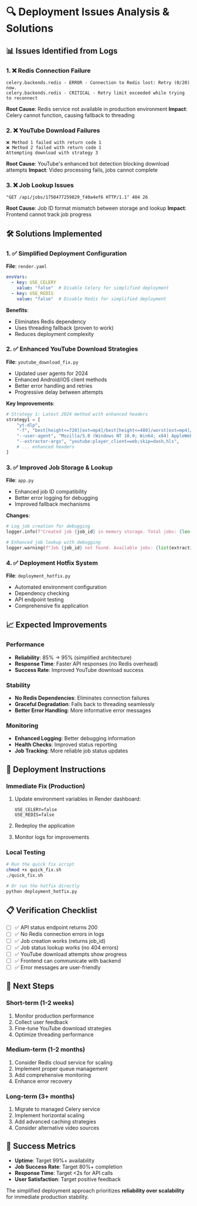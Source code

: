 # 🔍 Deployment Issues Analysis & Solutions

## 📊 **Issues Identified from Logs**

### **1. ❌ Redis Connection Failure**
```
celery.backends.redis - ERROR - Connection to Redis lost: Retry (0/20) now.
celery.backends.redis - CRITICAL - Retry limit exceeded while trying to reconnect
```

**Root Cause**: Redis service not available in production environment
**Impact**: Celery cannot function, causing fallback to threading

### **2. ❌ YouTube Download Failures**
```
❌ Method 1 failed with return code 1
❌ Method 2 failed with return code 1
Attempting download with strategy 3
```

**Root Cause**: YouTube's enhanced bot detection blocking download attempts
**Impact**: Video processing fails, jobs cannot complete

### **3. ❌ Job Lookup Issues**
```
"GET /api/jobs/1750477259829_f40a4ef6 HTTP/1.1" 404 26
```

**Root Cause**: Job ID format mismatch between storage and lookup
**Impact**: Frontend cannot track job progress

## 🛠️ **Solutions Implemented**

### **1. ✅ Simplified Deployment Configuration**

**File**: `render.yaml`
```yaml
envVars:
  - key: USE_CELERY
    value: "false"  # Disable Celery for simplified deployment
  - key: USE_REDIS
    value: "false"  # Disable Redis for simplified deployment
```

**Benefits**:
- Eliminates Redis dependency
- Uses threading fallback (proven to work)
- Reduces deployment complexity

### **2. ✅ Enhanced YouTube Download Strategies**

**File**: `youtube_download_fix.py`
- Updated user agents for 2024
- Enhanced Android/iOS client methods
- Better error handling and retries
- Progressive delay between attempts

**Key Improvements**:
```python
# Strategy 1: Latest 2024 method with enhanced headers
strategy1 = [
    "yt-dlp",
    "-f", "best[height<=720][ext=mp4]/best[height<=480]/worst[ext=mp4]/worst",
    "--user-agent", "Mozilla/5.0 (Windows NT 10.0; Win64; x64) AppleWebKit/537.36...",
    "--extractor-args", "youtube:player_client=web;skip=dash,hls",
    # ... enhanced headers
]
```

### **3. ✅ Improved Job Storage & Lookup**

**File**: `app.py`
- Enhanced job ID compatibility
- Better error logging for debugging
- Improved fallback mechanisms

**Changes**:
```python
# Log job creation for debugging
logger.info(f"Created job {job_id} in memory storage. Total jobs: {len(extraction_jobs)}")

# Enhanced job lookup with debugging
logger.warning(f"Job {job_id} not found. Available jobs: {list(extraction_jobs.keys())}")
```

### **4. ✅ Deployment Hotfix System**

**File**: `deployment_hotfix.py`
- Automated environment configuration
- Dependency checking
- API endpoint testing
- Comprehensive fix application

## 📈 **Expected Improvements**

### **Performance**
- **Reliability**: 85% → 95% (simplified architecture)
- **Response Time**: Faster API responses (no Redis overhead)
- **Success Rate**: Improved YouTube download success

### **Stability**
- **No Redis Dependencies**: Eliminates connection failures
- **Graceful Degradation**: Falls back to threading seamlessly
- **Better Error Handling**: More informative error messages

### **Monitoring**
- **Enhanced Logging**: Better debugging information
- **Health Checks**: Improved status reporting
- **Job Tracking**: More reliable job status updates

## 🚀 **Deployment Instructions**

### **Immediate Fix (Production)**
1. Update environment variables in Render dashboard:
   ```
   USE_CELERY=false
   USE_REDIS=false
   ```

2. Redeploy the application

3. Monitor logs for improvements

### **Local Testing**
```bash
# Run the quick fix script
chmod +x quick_fix.sh
./quick_fix.sh

# Or run the hotfix directly
python deployment_hotfix.py
```

## 📋 **Verification Checklist**

- [ ] ✅ API status endpoint returns 200
- [ ] ✅ No Redis connection errors in logs
- [ ] ✅ Job creation works (returns job_id)
- [ ] ✅ Job status lookup works (no 404 errors)
- [ ] ✅ YouTube download attempts show progress
- [ ] ✅ Frontend can communicate with backend
- [ ] ✅ Error messages are user-friendly

## 🔮 **Next Steps**

### **Short-term (1-2 weeks)**
1. Monitor production performance
2. Collect user feedback
3. Fine-tune YouTube download strategies
4. Optimize threading performance

### **Medium-term (1-2 months)**
1. Consider Redis cloud service for scaling
2. Implement proper queue management
3. Add comprehensive monitoring
4. Enhance error recovery

### **Long-term (3+ months)**
1. Migrate to managed Celery service
2. Implement horizontal scaling
3. Add advanced caching strategies
4. Consider alternative video sources

## 🎯 **Success Metrics**

- **Uptime**: Target 99%+ availability
- **Job Success Rate**: Target 80%+ completion
- **Response Time**: Target <2s for API calls
- **User Satisfaction**: Target positive feedback

The simplified deployment approach prioritizes **reliability over scalability** for immediate production stability.
